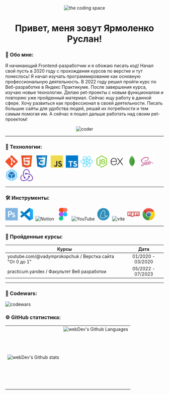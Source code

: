<div align="center">
  <img src="https://media.giphy.com/media/Tgw604MyLJnDtbi4t0/giphy.gif" title="the coding space" alt="the coding space" width="300" height="300" >
</div>

<!-- <div id="badges" align="center">
    <a href="your-linkedin-URL">
    <img src="https://img.shields.io/badge/LinkedIn-blue?style=for-the-badge&logo=linkedin&logoColor=white" alt="LinkedIn Badge"/>
  </a>
  <a href="https://www.youtube.com/channel/UCGvXcfQSNzvcsVbe0WJa5WA">
    <img src="https://img.shields.io/badge/YouTube-red?style=for-the-badge&logo=youtube&logoColor=white" alt="Youtube"/>
  </a>
  <a href="your-twitter-URL">
    <img src="https://img.shields.io/badge/Twitter-blue?style=for-the-badge&logo=twitter&logoColor=white" alt="Twitter"/>
  </a>
</div> -->

<h1 align="center">
  Привет, меня зовут Ярмоленко Руслан!
</h1>

### &#129485; Обо мне:

Я начинающий Frontend-разработчик и я обожаю писать код! 
Начал свой пусть в 2020 году с прохождения курсов по верстке и тут понеслось! Я начал изучать программирование как основную профессиональную деятельность. В 2022 году решил пройти курс по Веб-разработке в Яндекс Практикуме. После завершения курса, изучаю новые технологии. Делаю pet-проекты с новым функционалом и повторяю уже пройденный материал. Сейчас ищу работу в данной сфере. Хочу развиться как профессионал в своей деятельности. Писать большие сайты для удобства людей, решай их потребности и тем самым помогая им.
А сейчас я пошел дальше работать над своим pet-проектом!

<div align="center">
  <img src="https://media.giphy.com/media/qEqiI3Oq7vBkoE236M/giphy.gif" title="Coder" alt="coder" height="70">
</div>

---

### &#128300; Технологии:

<div>
  <img src="https://github.com/devicons/devicon/blob/master/icons/git/git-original.svg" title="git" alt="git" width="40" height="40"/>&nbsp
  <img src="https://github.com/devicons/devicon/blob/master/icons/html5/html5-original.svg" title="html5" alt="html5" width="40" height="40"/>&nbsp
  <img src="https://github.com/devicons/devicon/blob/master/icons/css3/css3-original.svg" title="css" alt="css" width="40" height="40"/>&nbsp
  <img src="https://github.com/devicons/devicon/blob/master/icons/javascript/javascript-original.svg" title="javascript" alt="javascript" width="40" height="40"/>&nbsp
  <img src="https://github.com/devicons/devicon/blob/master/icons/typescript/typescript-original.svg" title="typescript" alt="typescript" width="40" height="40"/>&nbsp;
  <img src="https://github.com/devicons/devicon/blob/master/icons/react/react-original.svg" title="reactjs" alt="reactjs" width="40" height="40"/>&nbsp
  <img src="https://github.com/devicons/devicon/blob/master/icons/nodejs/nodejs-original.svg" title="nodejs" alt="nodejs" width="40" height="40"/>&nbsp
  <img src="https://github.com/devicons/devicon/blob/master/icons/express/express-original.svg" title="express" alt="express" width="40" height="40"/>&nbsp
  <img src="https://github.com/devicons/devicon/blob/master/icons/mongodb/mongodb-original.svg" title="mongodb" alt="mongodb" width="40" height="40"/>&nbsp  
  <img src="https://github.com/devicons/devicon/blob/master/icons/sass/sass-original.svg" title="sass/scss" alt="sass/scss" width="40" height="40"/>&nbsp;
  <img src="https://github.com/devicons/devicon/blob/master/icons/webpack/webpack-original.svg" title="webpack" alt="webpack" width="40" height="40"/>&nbsp;
  <img src="https://github.com/devicons/devicon/blob/master/icons/redux/redux-original.svg" title="redux" alt="redux" width="40" height="40"/>&nbsp;
</div>

---

### 🛠 Инструменты:

<div>
  <img src="https://github.com/devicons/devicon/blob/master/icons/photoshop/photoshop-plain.svg" title="photoshop" alt="photoshop" width="40" height="40"/>&nbsp;
  <img src="https://github.com/devicons/devicon/blob/master/icons/vscode/vscode-original.svg" title="VSCode" alt="VSCode" width="40" height="40"/>&nbsp;
  <img src="https://upload.wikimedia.org/wikipedia/commons/e/e9/Notion-logo.svg" title="Notion" alt="Notion" width="40" height="40"/>&nbsp;
  <img src="https://github.com/devicons/devicon/blob/master/icons/figma/figma-original.svg" title="figma" alt="figma" width="40" height="40"/>&nbsp;
  <img src="https://upload.wikimedia.org/wikipedia/commons/9/9e/YouTube_Logo_%282013-2017%29.svg" title="YouTube" alt="YouTube" width="40" height="40"/>&nbsp;
  <img src="https://github.com/devicons/devicon/blob/master/icons/yarn/yarn-original.svg" title="yarn" alt="yarn" width="40" height="40"/>&nbsp;
  <img src="https://www.svgrepo.com/show/374167/vite.svg" title="vite" alt="vite" width="40" height="40"/>&nbsp;
  <img src="https://github.com/devicons/devicon/blob/master/icons/npm/npm-original-wordmark.svg" title="npm" alt="npm" width="40" height="40"/>&nbsp;
  <img src="https://github.com/devicons/devicon/blob/master/icons/chrome/chrome-original.svg  " title="chrome" alt="chrome" width="40" height="40"/>&nbsp;
</div>

---

### &#128188; Пройденные курсы:

| Курсы                                                           | Дата              |
| ----------------------------------------------------------------| :---------------: |
| youtube.com/@vadymprokopchuk / Верстка сайта "От 0 до 1"        | 01/2020 - 03/2020 |
| practicum.yandex / Факультет Веб разработки                     | 05/2022 - 07/2023 |

---

### &#129354; Codewars:

![codewars](https://www.codewars.com/users/Alfo007/badges/large)

### ⚙️ GitHub статистика:

<table>
  <tr>
    <td>
      <img align="left" src="http://github-readme-streak-stats.herokuapp.com?user=yarmolenko-ruslan&theme=dark&background=000000" alt="webDev's Github stats" />
    </td>
    <td>
      <img height="195px" align="right" alt="webDev's Github Languages" src="https://github-readme-stats-sigma-five.vercel.app/api/top-langs/?username=yarmolenko-ruslan&layout=compact&theme=vision-friendly-dark" />
    </td>
  </tr>
</table>
